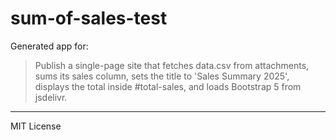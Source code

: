 # sum-of-sales-test

Generated app for:

> Publish a single-page site that fetches data.csv from attachments, sums its sales column, sets the title to 'Sales Summary 2025', displays the total inside #total-sales, and loads Bootstrap 5 from jsdelivr.

---
MIT License